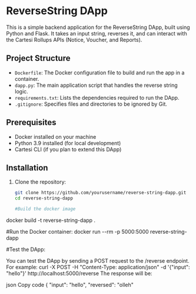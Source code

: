 # ReverseString DApp

This is a simple backend application for the ReverseString DApp, built using Python and Flask. It takes an input string, reverses it, and can interact with the Cartesi Rollups APIs (Notice, Voucher, and Reports).

## Project Structure

- `Dockerfile`: The Docker configuration file to build and run the app in a container.
- `dapp.py`: The main application script that handles the reverse string logic.
- `requirements.txt`: Lists the dependencies required to run the DApp.
- `.gitignore`: Specifies files and directories to be ignored by Git.

## Prerequisites

- Docker installed on your machine
- Python 3.9 installed (for local development)
- Cartesi CLI (if you plan to extend this DApp)

## Installation

1. Clone the repository:

   ```bash
   git clone https://github.com/yourusername/reverse-string-dapp.git
   cd reverse-string-dapp

   #Build the docker image   
docker build -t reverse-string-dapp .

#Run the Docker container:
docker run --rm -p 5000:5000 reverse-string-dapp

#Test the DApp:

You can test the DApp by sending a POST request to the /reverse endpoint. 
For example:  curl -X POST -H "Content-Type: application/json" -d '{"input": "hello"}' http://localhost:5000/reverse
The response will be:

json
Copy code
{
  "input": "hello",
  "reversed": "olleh"


